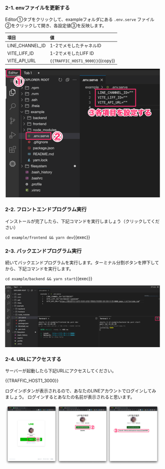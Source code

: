 ### 2-1. envファイルを更新する
Editor①タブをクリックして、exampleフォルダにある `.env.serve` ファイル②をクリックして開き、各設定値③を反映します。

|項目|値|
|:--|:--|
|LINE_CHANNEL_ID|1-2でメモしたチャネルID|
|VITE_LIFF_ID|1-2でメモしたLIFF ID|
|VITE_API_URL|`{{TRAFFIC_HOST1_9000}}`{{copy}}|

![s200](https://raw.githubusercontent.com/gaomar/killercoda-scenario/master/react-liff-trpc-handson-playground/images/s200.png)


### 2-2. フロントエンドプログラム実行
インストールが完了したら、下記コマンドを実行しましょう（クリックしてください）

`cd example/frontend && yarn dev`{{exec}}

### 2-3. バックエンドプログラム実行
続いてバックエンドプログラムを実行します。ターミナル分割ボタンを押下してから、下記コマンドを実行します。

`cd example/backend && yarn start`{{exec}}

![s201](https://raw.githubusercontent.com/gaomar/killercoda-scenario/master/react-liff-trpc-handson-playground/images/s201.png)


### 2-4. URLにアクセスする
サーバーが起動したら下記URLにアクセスしてください。

{{TRAFFIC_HOST1_3000}}

ログインボタンが表示されるので、あなたのLINEアカウントでログインしてみましょう。
ログインするとあなたの名前が表示されると思います。

![s202](https://raw.githubusercontent.com/gaomar/killercoda-scenario/master/react-liff-trpc-handson-playground/images/s202.png)

